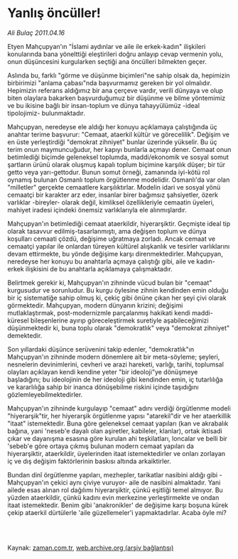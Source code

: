 # Yanlış öncüller!

*Ali Bulaç 2011.04.16*

<td class="columnist-detail">
<p>Etyen Mahçupyan'ın "İslami aydınlar ve aile ile erkek-kadın" ilişkileri konularında bana yönelttiği eleştirileri doğru anlayıp cevap vermenin yolu, onun düşüncesini kurgularken seçtiği ana öncülleri bilmekten geçer.</p>
<p>
<div id="haberMetinDiv">
<p> Aslında bu, farklı "görme ve düşünme biçimleri"ne sahip olsak da, hepimizin birbirimizi "anlama çabası"nda başvurmamız gereken bir yol olmalıdır. Hepimizin referans aldığımız bir ana çerçeve vardır, verili dünyaya ve olup biten olaylara bakarken başvurduğumuz bir düşünme ve bilme yöntemimiz ve bu ikisine bağlı bir insan-toplum ve dünya tahayyülümüz -ideal tipolojimiz- bulunmaktadır.
<p> Mahçupyan, neredeyse ele aldığı her konuyu açıklamaya çalıştığında üç anahtar terime başvurur: "Cemaat, ataerkil kültür ve görecelilik". Değişim ve en üste yerleştirdiği "demokrat zihniyet" bunlar üzerinde yükselir. Bu üç terim onun maymuncuğudur, her kapıyı bunlarla açmayı dener. Cemaat onun betimlediği biçimde geleneksel toplumda, maddi/ekonomik ve sosyal somut şartların ürünü olarak oluşmuş kapalı toplum biçimine karşılık düşer; bir tür getto veya yarı-gettodur. Bunun somut örneği, zamanında iyi-kötü rol oynamış bulunan Osmanlı toplum örgütlenme modelidir. Osmanlı'da var olan "milletler" gerçekte cemaatlere karşılıktırlar. Modelin idari ve sosyal yönü cemaatçi bir karakter arz eder, insanlar birer bağımsız şahsiyetler, özerk varlıklar -bireyler- olarak değil, kimliksel özellikleriyle cemaatin üyeleri, mahiyet iradesi içindeki önemsiz varlıklarıyla ele alınmışlardır.
<p> Mahçupyan'ın betimlediği cemaat ataerkildir, hiyerarşiktir. Geçmişte ideal tip olarak tasavvur edilmiş-tasarlanmıştı, ama değişen toplum ve dünya koşulları cemaati çözdü, değişime uğratmaya zorladı. Ancak cemaat ve cemaatçi yapılar ile onlardan türeyen kültürel alışkanlık ve tesirler varlıklarını devam ettirmekte, bu yönde değişime karşı direnmektedirler. Mahçupyan, neredeyse her konuyu bu anahtarla açmaya çalıştığı gibi, aile ve kadın-erkek ilişkisini de bu anahtarla açıklamaya çalışmaktadır.
<p> Belirtmek gerekir ki, Mahçupyan'ın zihninde vücud bulan bir "cemaat" kurgusudur ve sorunludur. Bu kurgu öylesine zihnin kendinden emin olduğu bir iç sistematiğe sahip olmuş ki, çekiç gibi önüne çıkan her şeyi çivi olarak görmektedir. Mahçupyan, modern dünyanın krizini; değişimi mutlaklaştırmak, post-modernizmle parçalanmış hakikati kendi maddi-küresel bileşenlerine ayırıp göreceleştirmek suretiyle aşabileceğimizi düşünmektedir ki, buna toplu olarak "demokratlık" veya "demokrat zihniyet" demektedir.
<p> Son yıllardaki düşünce serüvenini takip edenler, "demokratlık"ın Mahçupyan'ın zihninde modern dönemlere ait bir meta-söyleme; şeyleri, nesnelerin devinimlerini, cevheri ve arazi hareketi, varlığı, tarihi, toplumsal olayları açıklayan kendi kendine yeter "bir ideoloji"ye dönüşmeye başladığını; bu ideolojinin de her ideoloji gibi kendinden emin, iç tutarlılığa ve kararlılığa sahip bir inanca dönüşebilme riskini içinde taşıdığını gözlemleyebilmektedirler.
<p> Mahçupyan'ın zihninde kurgulayıp "cemaat" adını verdiği örgütlenme modeli "hiyerarşik"tir, her hiyerarşik örgütlenme yapısı "atarekil"dir ve her ataerkillik "itaat" istemektedir. Buna göre geleneksel cemaat yapıları (kan ve akrabalık bağına, yani 'neseb'e dayalı olan aşiretler, kabileler, klanlar), ortak iktisadi çıkar ve dayanışma esasına göre kurulan ahi teşkilatları, loncalar ve belli bir 'sebeb'e göre ortaya çıkmış bulunan modern cemaat yapıları da hiyerarşiktir, ataerkildir, üyelerinden itaat istemektedirler ve onları zorlayan iç ve dış değişim faktörlerinin baskısı altında arkaiktirler.
<p> Bundan dinî örgütlenme yapıları, mezhepler, tarikatlar nasibini aldığı gibi -Mahçupyan'ın çekici aynı çiviye vuruyor- aile de nasibini almaktadır. Yani ailede esas alınan rol dağılımı hiyerarşiktir, çünkü eşitliği temel almıyor. Bu yüzden ataerkildir, çünkü kadını evin merkezine yerleştirmekte ve ondan itaat istemektedir. Benim gibi 'anakronikler' de değişime karşı boşuna kürek çekip ataerkil dürtülerle 'aile güzellemeler'i yapmaktadırlar. Acaba öyle mi? </p></p></p></p></p></p></p></div>
</p>


<p><br>
		 </br></p></td>

Kaynak: [zaman.com.tr](http://zaman.com.tr/yazar.do?yazino=1122024), [web.archive.org (arşiv bağlantısı)](http://web.archive.org/web/20110625190528/http://zaman.com.tr:80/yazar.do?yazino=1122024)
